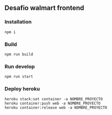 ## Desafio walmart frontend

### Installation

```
npm i
```

### Build

```
npm run build
```

### Run develop

```
npm run start
```
### Deploy heroku

```
heroku stack:set container -a NOMBRE_PROYECTO
heroku container:push web -a NOMBRE_PROYECTO
heroku container:release web -a NOMBRE_PROYECTO
```

